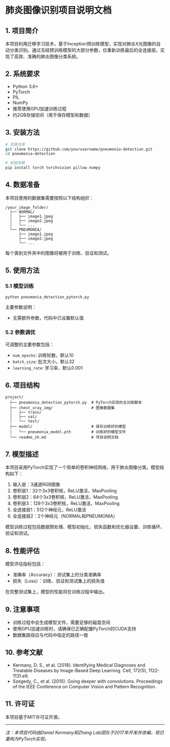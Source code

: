 # 肺炎图像识别项目说明文档

## 1. 项目简介

本项目利用迁移学习技术，基于Inception预训练模型，实现对肺炎X光图像的自动分类识别。通过冻结预训练模型的大部分参数，仅重新训练最后的全连接层，实现了高效、准确的肺炎图像分类系统。

## 2. 系统要求

- Python 3.6+
- PyTorch
- PIL
- NumPy
- 推荐使用GPU加速训练过程
- 约2GB存储空间（用于保存模型和数据）

## 3. 安装方法

```bash
# 克隆仓库
git clone https://github.com/yourusername/pneumonia-detection.git
cd pneumonia-detection

# 安装依赖
pip install torch torchvision pillow numpy
```

## 4. 数据准备

本项目使用的数据集需要按照以下结构组织：

```
/your_image_folder/
  ├── NORMAL/
  │   ├── image1.jpeg
  │   ├── image2.jpeg
  │   └── ...
  └── PNEUMONIA/
      ├── image1.jpeg
      ├── image2.jpeg
      └── ...
```

每个类别文件夹中的图像将被用于训练、验证和测试。

## 5. 使用方法

### 5.1 模型训练

```bash
python pneumonia_detection_pytorch.py
```

主要参数说明：
- 无需额外参数，代码中已设置默认值

### 5.2 参数调优

可调整的主要参数包括：
- `num_epochs`: 训练轮数，默认10
- `batch_size`: 批次大小，默认32
- `learning_rate`: 学习率，默认0.001

## 6. 项目结构

```
project/
  ├── pneumonia_detection_pytorch.py  # PyTorch实现的主训练脚本
  ├── chest_xray_img/                 # 图像数据集
  │   ├── train/
  │   ├── val/
  │   └── test/
  ├── model/                          # 保存训练好的模型
  │   └── pneumonia_model.pth         # 训练好的模型文件
  └── readme_zh.md                    # 项目说明文档
```

## 7. 模型描述

本项目采用PyTorch实现了一个简单的卷积神经网络，用于肺炎图像分类。模型结构如下：

1. 输入层：3通道RGB图像
2. 卷积层1：32个3x3卷积核，ReLU激活，MaxPooling
3. 卷积层2：64个3x3卷积核，ReLU激活，MaxPooling
4. 卷积层3：128个3x3卷积核，ReLU激活，MaxPooling
5. 全连接层1：512个神经元，ReLU激活
6. 全连接层2：2个神经元（NORMAL和PNEUMONIA）

模型训练过程包括数据预处理、模型初始化、损失函数和优化器设置、训练循环、验证和测试。

## 8. 性能评估

模型评估指标包括：
- 准确率（Accuracy）：测试集上的分类准确率
- 损失（Loss）：训练、验证和测试集上的损失值

在完整测试集上，模型的性能将在训练过程中输出。

## 9. 注意事项

- 训练过程中会生成模型文件，需要足够的磁盘空间
- 使用GPU加速训练时，请确保已正确配置PyTorch的CUDA支持
- 数据集路径应与代码中指定的路径一致

## 10. 参考文献

- Kermany, D. S., et al. (2018). Identifying Medical Diagnoses and Treatable Diseases by Image-Based Deep Learning. Cell, 172(5), 1122-1131.e9.
- Szegedy, C., et al. (2015). Going deeper with convolutions. Proceedings of the IEEE Conference on Computer Vision and Pattern Recognition.

## 11. 许可证

本项目基于MIT许可证开源。

---

*注：本项目代码由Daniel Kermany和Zhang Lab团队于2017年开发并改编，现已重构为PyTorch实现。*
